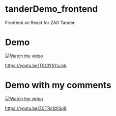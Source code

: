 # tanderDemo_frontend
Frontend on React for ZAO Tander


# Demo

[![Watch the video](https://i.imgur.com/vKb2F1B.png)](https://youtu.be/TSClYhYxJvk)

https://youtu.be/TSClYhYxJvk


# Demo with my comments

[![Watch the video](https://i.imgur.com/vKb2F1B.png)](https://youtu.be/Z0TRs1d1Sq8)

https://youtu.be/Z0TRs1d1Sq8
